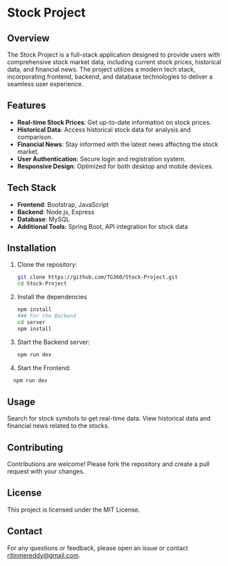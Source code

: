 # Stock Project

## Overview

The Stock Project is a full-stack application designed to provide users with comprehensive stock market data, including current stock prices, historical data, and financial news. The project utilizes a modern tech stack, incorporating frontend, backend, and database technologies to deliver a seamless user experience.

## Features

- **Real-time Stock Prices**: Get up-to-date information on stock prices.
- **Historical Data**: Access historical stock data for analysis and comparison.
- **Financial News**: Stay informed with the latest news affecting the stock market.
- **User Authentication**: Secure login and registration system.
- **Responsive Design**: Optimized for both desktop and mobile devices.

## Tech Stack

- **Frontend**: Bootstrap, JavaScript
- **Backend**: Node.js, Express
- **Database**: MySQL
- **Additional Tools**: Spring Boot, API integration for stock data

## Installation

1. Clone the repository:
   ```bash
   git clone https://github.com/TG360/Stock-Project.git
   cd Stock-Project
2. Install the dependencies
   ```bash
   npm install
   ### For the Backend
   cd server
   npm install
3. Start the Backend server:
   ```bash
   npm run dev
4. Start the Frontend:
  ```bash
    npm run dev
```

## Usage
Search for stock symbols to get real-time data.
View historical data and financial news related to the stocks.
## Contributing
Contributions are welcome! Please fork the repository and create a pull request with your changes.

## License
This project is licensed under the MIT License.

## Contact

For any questions or feedback, please open an issue or contact [ritinmereddy@gmail.com](mailto:ritinmereddy@gmail.com).
